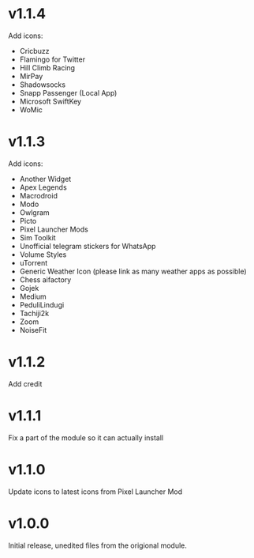 # v1.1.4
Add icons:
* Cricbuzz
* Flamingo for Twitter
* Hill Climb Racing
* MirPay
* Shadowsocks
* Snapp Passenger (Local App)
* Microsoft SwiftKey
* WoMic

# v1.1.3
Add icons:
* Another Widget
* Apex Legends
* Macrodroid
* Modo
* Owlgram
* Picto
* Pixel Launcher Mods
* Sim Toolkit
* Unofficial telegram stickers for WhatsApp
* Volume Styles
* uTorrent
* Generic Weather Icon (please link as many weather apps as possible)
* Chess aifactory
* Gojek
* Medium
* PeduliLindugi
* Tachiji2k
* Zoom
* NoiseFit

# v1.1.2

Add credit

# v1.1.1
Fix a part of the module so it can actually install

# v1.1.0
Update icons to latest icons from Pixel Launcher Mod

# v1.0.0
Initial release, unedited files from the origional module.
